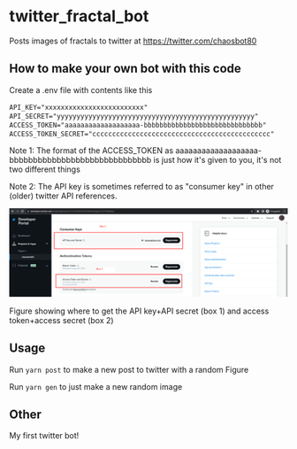 # twitter_fractal_bot

Posts images of fractals to twitter at https://twitter.com/chaosbot80

## How to make your own bot with this code

Create a .env file with contents like this

```
API_KEY="xxxxxxxxxxxxxxxxxxxxxxxxx"
API_SECRET="yyyyyyyyyyyyyyyyyyyyyyyyyyyyyyyyyyyyyyyyyyyyyyyyyy"
ACCESS_TOKEN="aaaaaaaaaaaaaaaaaaa-bbbbbbbbbbbbbbbbbbbbbbbbbbbbbb"
ACCESS_TOKEN_SECRET="ccccccccccccccccccccccccccccccccccccccccccccc"
```

Note 1: The format of the ACCESS_TOKEN as
aaaaaaaaaaaaaaaaaaa-bbbbbbbbbbbbbbbbbbbbbbbbbbbbbb is just how it's given to
you, it's not two different things

Note 2: The API key is sometimes referred to as "consumer key" in other
(older) twitter API references.

![](img/devpanel.png)

Figure showing where to get the API key+API secret (box 1) and access token+access secret (box 2)

## Usage

Run `yarn post` to make a new post to twitter with a random Figure

Run `yarn gen` to just make a new random image

## Other

My first twitter bot!

